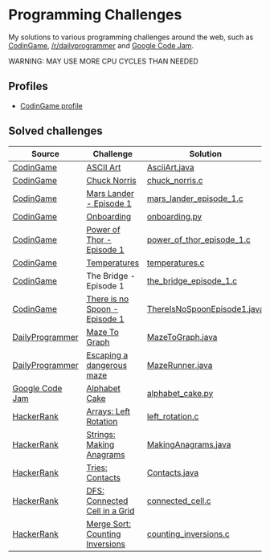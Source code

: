 # Programming Challenges

My solutions to various programming challenges around the web, such as [CodinGame](https://www.codingame.com/), [/r/dailyprogrammer](https://www.reddit.com/r/dailyprogrammer/) and [Google Code Jam](https://code.google.com/codejam/).

WARNING: MAY USE MORE CPU CYCLES THAN NEEDED


## Profiles
- [CodinGame profile](https://www.codingame.com/profile/94e9b230c03bc7c3d19a6107e0e828012758811)

## Solved challenges

| Source                                                       | Challenge                                                                                                                               | Solution                                                                                                                                              | Difficulty    |
|--------------------------------------------------------------|-----------------------------------------------------------------------------------------------------------------------------------------|-------------------------------------------------------------------------------------------------------------------------------------------------------|---------------|
| [CodinGame](https://www.codingame.com/)                      | [ASCII Art](https://www.codingame.com/training/easy/ascii-art)                                                                          | [AsciiArt.java](https://github.com/migafgarcia/programming-challenges/blob/master/codingame/easy/AsciiArt.java)                                            | Easy          |
| [CodinGame](https://www.codingame.com/)                      | [Chuck Norris](https://www.codingame.com/training/easy/chuck-norris)                                                                    | [chuck_norris.c](https://github.com/migafgarcia/programming-challenges/blob/master/codingame/easy/chuck_norris.c)                                          | Easy          |
| [CodinGame](https://www.codingame.com/)                      | [Mars Lander - Episode 1](https://www.codingame.com/training/easy/mars-lander-episode-1)                                                | [mars_lander_episode_1.c](https://github.com/migafgarcia/programming-challenges/blob/master/codingame/easy/mars_lander_episode_1.c)                        | Easy          |
| [CodinGame](https://www.codingame.com/)                      | [Onboarding](https://www.codingame.com/training/easy/onboarding)                                                                        | [onboarding.py](https://github.com/migafgarcia/programming-challenges/blob/master/codingame/easy/onboarding.py)                                            | Easy          |
| [CodinGame](https://www.codingame.com/)                      | [Power of Thor - Episode 1](https://www.codingame.com/training/easy/power-of-thor-episode-1)                                            | [power_of_thor_episode_1.c](https://github.com/migafgarcia/programming-challenges/blob/master/codingame/easy/power_of_thor_episode_1.c)                    | Easy          |
| [CodinGame](https://www.codingame.com/)                      | [Temperatures](https://www.codingame.com/training/easy/temperatures)                                                                    | [temperatures.c](https://github.com/migafgarcia/programming-challenges/blob/master/codingame/easy/temperatures.c)                                          | Easy          |
| [CodinGame](https://www.codingame.com/)                      | The Bridge - Episode 1                                                                                                                  | [the_bridge_episode_1.c](https://github.com/migafgarcia/programming-challenges/blob/master/codingame/easy/the_bridge_episode_1.c)                          | Easy          |
| [CodinGame](https://www.codingame.com/)                      | [There is no Spoon - Episode 1](https://www.codingame.com/training/medium/there-is-no-spoon-episode-1)                                  | [ThereIsNoSpoonEpisode1.java](https://github.com/migafgarcia/programming-challenges/blob/master/codingame/medium/ThereIsNoSpoonEpisode1.java)              | Medium        |
| [DailyProgrammer](https://www.reddit.com/r/dailyprogrammer/) | [Maze To Graph](https://www.reddit.com/r/dailyprogrammer/comments/5nciz5/20170111_challenge_299_intermediate_from_maze_to/)             | [MazeToGraph.java](https://github.com/migafgarcia/programming-challenges/blob/master/r_dailyprogrammer/medium/MazeToGraph.java)                            | Medium        |
| [DailyProgrammer](https://www.reddit.com/r/dailyprogrammer/) | [Escaping a dangerous maze](https://www.reddit.com/r/dailyprogrammer/comments/5vwwzg/20170224_challenge_303_hard_escaping_a_dangerous/) | [MazeRunner.java](https://github.com/migafgarcia/programming-challenges/blob/master/r_dailyprogrammer/hard/MazeRunner.java)                                | Hard          |
| [Google Code Jam](https://code.google.com/codejam/)          | [Alphabet Cake](https://code.google.com/codejam/contest/5304486/dashboard)                                                              | [alphabet_cake.py](https://github.com/migafgarcia/programming-challenges/blob/master/google_code_jam/round_1a_2017/alphabet_cake/alphabet_cake.py)         | Round 1A 2017 |
| [HackerRank](https://www.hackerrank.com/)                    | [Arrays: Left Rotation](https://www.hackerrank.com/challenges/ctci-array-left-rotation)                                                 | [left_rotation.c](https://github.com/migafgarcia/programming-challenges/blob/master/hackerrank/cracking_the_coding_interview/left_rotation.c)              | Easy          |
| [HackerRank](https://www.hackerrank.com/)                    | [Strings: Making Anagrams](https://www.hackerrank.com/challenges/ctci-making-anagrams)                                                  | [MakingAnagrams.java](https://github.com/migafgarcia/programming-challenges/blob/master/hackerrank/cracking_the_coding_interview/MakingAnagrams.java)      | Easy          |
| [HackerRank](https://www.hackerrank.com/)                    | [Tries: Contacts](https://www.hackerrank.com/challenges/ctci-contacts)                                                                  | [Contacts.java](https://github.com/migafgarcia/programming-challenges/blob/master/hackerrank/cracking_the_coding_interview/Contacts.java)                  | Hard          |
| [HackerRank](https://www.hackerrank.com/)                    | [DFS: Connected Cell in a Grid](https://www.hackerrank.com/challenges/ctci-connected-cell-in-a-grid)                                    | [connected_cell.c](https://github.com/migafgarcia/programming-challenges/blob/master/hackerrank/cracking_the_coding_interview/connected_cell.c)            | Hard          |
| [HackerRank](https://www.hackerrank.com/)                    | [Merge Sort: Counting Inversions](https://www.hackerrank.com/challenges/ctci-merge-sort)                                                | [counting_inversions.c](https://github.com/migafgarcia/programming-challenges/blob/master/hackerrank/cracking_the_coding_interview/counting_inversions.c)  | Hard          |
